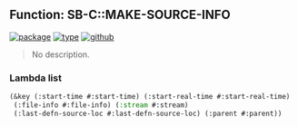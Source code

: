 ## Function: SB-C::MAKE-SOURCE-INFO
[![package](https://img.shields.io/badge/Package-SB--C-5f9ea0.svg?style=social&colorA=999999)](../) [![type](https://img.shields.io/badge/Type-Function-5f9ea0.svg?style=social&colorA=999999)](../#function) [![github](https://img.shields.io/badge/GitHub-View_the_source-5f9ea0.svg?style=social&colorA=999999&logo=github)](https://github.com/sbcl/sbcl/blob/master/src/code/debug-info.lisp/) 

> No description.

### Lambda list
```cl
(&key (:start-time #:start-time) (:start-real-time #:start-real-time)
 (:file-info #:file-info) (:stream #:stream)
 (:last-defn-source-loc #:last-defn-source-loc) (:parent #:parent))
```

